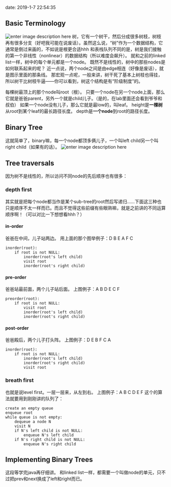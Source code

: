 date: 2019-1-7 22:54:35

## Basic Terminology
![enter image description here](https://i.loli.net/2019/01/08/5c34127fa2bf6.png)
树，它有一个树干，然后分成很多树枝，树枝再有很多分支（好吧我可能在说废话）。虽然这么说，“树”作为一个数据结构，它通常是倒过来画的，不如说是根更合适hhh
和表栈队列不同的是，树是我们接触的第一个非线性（nonlinear）的数据结构（所以难度会飙升）。
就和之前的linked list一样，树中的每个单元都是一个node。
既然不是线性的，树中的那些nodes是如何联系起来的呢？
近一点说，两个node之间是由edge相连（好像是废话），就是图示里面的那条线。
那宏观一点呢，一般来讲，树干死了基本上树枝也得挂，所以树干比树枝牛逼——你可以看到，树这个结构是有“阶级制度”的。

每棵树最顶上的那个node叫root（根）。
只要一个node在另一个node上面，那么它就是爸爸parent，另外一个就是child儿子。（是的，在lab里面还会看到爷爷和叔伯）
如果一个node没有儿子，那么它就是最low的，叫leaf。
height是**一棵树**从root到某个leaf的最长路径长度。
depth是**一个node**到root的路径长度。

## Binary Tree
这就简单了，binary嘛，每一个node都顶多俩儿子，一个叫left child另一个叫right child（如果有的话）。
![enter image description here](https://i.loli.net/2019/01/08/5c341a504448a.png)

## Tree traversals
因为树不是线性的，所以访问不同node的先后顺序也有很多：

### depth first
其实就是把每个node都当作是某个sub-tree的root然后写递归……下面这三种也只是顺序不太一样而已。而且不觉得这些前缀有些眼熟嘛，就是之前讲的不同运算顺序啊！（可以对比一下想想看hhh？）

#### in-order
爸爸在中间，儿子站两边。
用上面的那个图举例子：D B E A F C

    inorder(root):
	    if root is not NULL:
			inorder(root's left child)
			visit root
			inorder(root's right child)

#### pre-order
爸爸站最前面，两个儿子站后面。
上图例子：A B D E C F

    preorder(root):
        if root is not NULL:
    		visit root
    		inorder(root's left child)
    		inorder(root's right child)

#### post-order
爸爸殿后，两个儿子打头阵。
上图例子：D E B F C A

    inorder(root):
        if root is not NULL:
    		inorder(root's left child)
    		inorder(root's right child)
    		visit root

### breath first
也就是说level first。一层一层来，从左到右。
上图例子：A B C D E F
这个的算法就要用到刚刚讲的队列了：

    create an empty queue
    enqueue root
    while queue is not empty:
    	dequeue a node N
    	visit N
    	if N's left child is not NULL:
    		enqueue N's left child
    	if N's right child is not NULL:
    		enqueue N's right child

## Implementing Binary Trees
这段等学完java再仔细讲。
和linked list一样，都需要一个叫做node的单元，只不过把prev和next换成了left和right而已。
